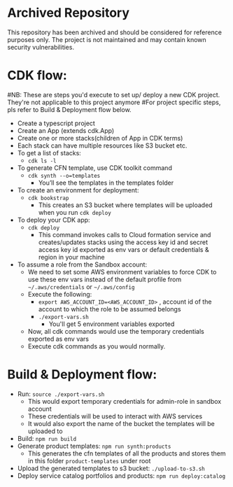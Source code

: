 # Archived Repository
This repository has been archived and should be considered for reference purposes only.
The project is not maintained and may contain known security vulnerabilities.

# CDK flow: 
#NB: These are steps you'd execute to set up/ deploy a new CDK project. They're not applicable to this project anymore
#For project specific steps, pls refer to Build & Deployment flow below.
- Create a typescript project
- Create an App (extends cdk.App)
- Create one or more stacks(children of App in CDK terms)
- Each stack can have multiple resources like S3 bucket etc.
- To get a list of stacks:
    - `cdk ls -l`
- To generate CFN template, use CDK toolkit command
    - `cdk synth --o=templates`
        - You’ll see the templates in the templates folder
- To create an environment for deployment:
    - `cdk bookstrap`
        - This creates an S3 bucket where templates will be uploaded when you run `cdk deploy`
- To deploy your CDK app:
    - `cdk deploy`
        - This command invokes calls to Cloud formation service and creates/updates stacks using the access key id and secret access key id exported as env vars or default credentials & region in your machine
- To assume a role from the Sandbox account:
    - We need to set some AWS environment variables to force CDK to use these env vars instead of the default profile from `~/.aws/credentials` or `~/.aws/config`
    - Execute the following:
        - `export AWS_ACCOUNT_ID=<AWS_ACCOUNT_ID>` , account id of the account to which the role to be assumed belongs
        - `./export-vars.sh`
            - You'll get 5 environment variables exported
    - Now, all cdk commands would use the temporary credentials exported as env vars
    - Execute cdk commands as you would normally.


# Build & Deployment flow:
- Run: `source ./export-vars.sh`
    - This would export temporary credentials for admin-role in sandbox account
    - These credentials will be used to interact with AWS services
    - It would also export the name of the bucket the templates will be uploaded to
- Build: `npm run build`
- Generate product templates: `npm run synth:products`
    - This generates the cfn templates of all the products and stores them in this folder `product-templates` under root
- Upload the generated templates to s3 bucket: `./upload-to-s3.sh`
- Deploy service catalog portfolios and products: `npm run deploy:catalog`
